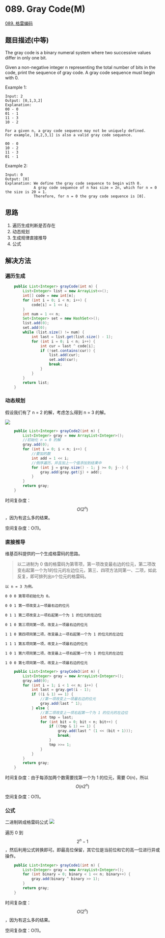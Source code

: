# 089. Gray Code\(M\)

[089. 格雷编码](https://leetcode-cn.com/problems/gray-code/)

## 题目描述\(中等\)

The gray code is a binary numeral system where two successive values differ in only one bit.

Given a non-negative integer n representing the total number of bits in the code, print the sequence of gray code. A gray code sequence must begin with 0.

Example 1:

```
Input: 2
Output: [0,1,3,2]
Explanation:
00 - 0
01 - 1
11 - 3
10 - 2

For a given n, a gray code sequence may not be uniquely defined.
For example, [0,2,3,1] is also a valid gray code sequence.

00 - 0
10 - 2
11 - 3
01 - 1
```

Example 2:

```
Input: 0
Output: [0]
Explanation: We define the gray code sequence to begin with 0.
             A gray code sequence of n has size = 2n, which for n = 0 the size is 20 = 1.
             Therefore, for n = 0 the gray code sequence is [0].
```

## 思路

1. 遍历生成判断是否存在
2. 动态规划
3. 生成规律直接推导
4. 公式

## 解决方法

### 遍历生成

```java
    public List<Integer> grayCode(int n) {
        List<Integer> list = new ArrayList<>();
        int[] code = new int[n];
        for (int i = 0; i < n; i++) {
            code[i] = 1 << i;
        }
        int num = 1 << n;
        Set<Integer> set = new HashSet<>();
        list.add(0);
        set.add(0);
        while (list.size() != num) {
            int last = list.get(list.size() - 1);
            for (int i = 0; i < n; i++) {
                int cur = last ^ code[i];
                if (!set.contains(cur)) {
                    list.add(cur);
                    set.add(cur);
                    break;
                }
            }
        }
        return list;
    }
```

### 动态规划

假设我们有了 n = 2 的解，考虑怎么得到 n = 3 的解。

![](/assets/001-100/089-s-2-1.png)

```java
    public List<Integer> grayCode2(int n) {
        List<Integer> gray = new ArrayList<Integer>();
        //初始化 n = 0 的解
        gray.add(0);
        for (int i = 0; i < n; i++) {
            //要加的数
            int add = 1 << i;
            //倒序遍历，并且加上一个值添加到结果中
            for (int j = gray.size() - 1; j >= 0; j--) {
                gray.add(gray.get(j) + add);
            }
        }
        return gray;
    }
```

时间复杂度：$$ O(2^n) $$，因为有这么多的结果。

空间复杂度：O\(1\)。

### 直接推导

维基百科提供的一个生成格雷码的思路。

> 以二进制为 0 值的格雷码为第零项，第一项改变最右边的位元，第二项改变右起第一个为1的位元的左边位元，第三、四项方法同第一、二项，如此反复，即可排列出n个位元的格雷码。

```
以 n = 3 为例。

0 0 0 第零项初始化为 0。

0 0 1 第一项改变上一项最右边的位元

0 1 1 第二项改变上一项右起第一个为 1 的位元的左边位

0 1 0 第三项同第一项，改变上一项最右边的位元

1 1 0 第四项同第二项，改变最上一项右起第一个为 1 的位元的左边位

1 1 1 第五项同第一项，改变上一项最右边的位元

1 0 1 第六项同第二项，改变最上一项右起第一个为 1 的位元的左边位

1 0 0 第七项同第一项，改变上一项最右边的位元
```

```java
    public List<Integer> grayCode3(int n) {
        List<Integer> gray = new ArrayList<Integer>();
        gray.add(0);
        for (int i = 1; i < 1 << n; i++) {
            int last = gray.get(i - 1);
            if ((i & 1) == 1) {
                //第一项改变上一项最右边的位元
                gray.add(last ^ 1);
            } else {
                //第二项改变上一项右起第一个为 1 的位元的左边位
                int tmp = last;
                for (int bit = 0; bit < n; bit++) {
                    if ((tmp & 1) == 1) {
                        gray.add(last ^ (1 << (bit + 1)));
                        break;
                    }
                    tmp >>= 1;
                }
            }
        }
        return gray;
    }
```

时间复杂度：由于每添加两个数需要找第一个为 1 的位元，需要 O\(n\)，所以 $$ O(n2^n) $$

空间复杂度：O\(1\)。

### 公式

二进制转成格雷码公式
![](/assets/001-100/089-s-4-1.png)

遍历 0 到 $$ 2^n-1 $$，然后利用公式转换即可。即最高位保留，其它位是当前位和它的高一位进行异或操作。

```java
    public List<Integer> grayCode1(int n) {
        List<Integer> gray = new ArrayList<Integer>();
        for (int binary = 0; binary < 1 << n; binary++) {
            gray.add(binary ^ binary >> 1);
        }
        return gray;
    }

```
时间复杂度：$$ O(2^n) $$，因为有这么多的结果。

空间复杂度：O\(1\)。